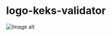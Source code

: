 # logo-keks-validator
![Image alt](https://github.com/exorcistcofe/logo-keks-validator/blob/main/Изображение%20JPEG-48C0-9C85-B8-0.jpeg)

